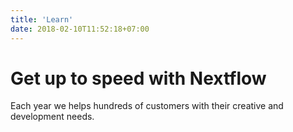 ```yaml
---
title: 'Learn'
date: 2018-02-10T11:52:18+07:00
---
```


# Get up to speed with Nextflow

Each year we helps hundreds of customers with their creative and development needs.
